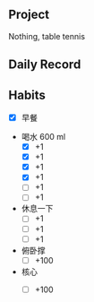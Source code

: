 ## Project
Nothing, table tennis
## Daily Record

## Habits
- [x] 早餐
- 喝水 600 ml
	- [x] +1
	- [x] +1
	- [x] +1
	- [x] +1
	- [ ] +1
	- [ ] +1
- 休息一下
	- [ ] +1
	- [ ] +1
	- [ ] +1
- 俯卧撑
	- [ ] +100
- 核心
	- [ ] +100

